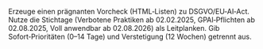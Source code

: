 Erzeuge einen prägnanten Vorcheck (HTML‑Listen) zu DSGVO/EU‑AI‑Act. Nutze die Stichtage (Verbotene Praktiken ab 02.02.2025, GPAI‑Pflichten ab 02.08.2025, Voll anwendbar ab 02.08.2026) als Leitplanken. 
Gib Sofort‑Prioritäten (0–14 Tage) und Verstetigung (12 Wochen) getrennt aus.
